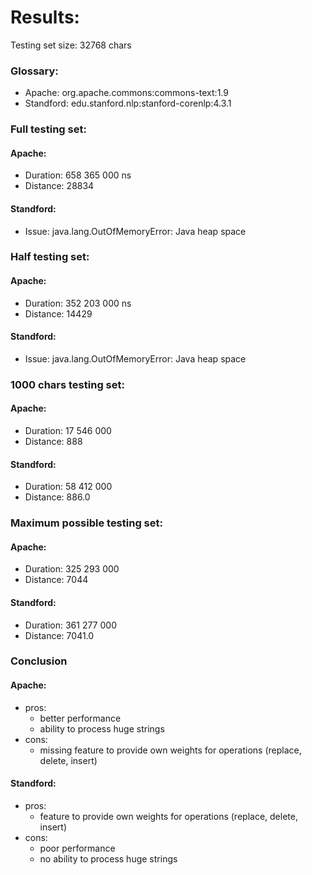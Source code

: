 # Results:

Testing set size: 32768 chars

### Glossary:

* Apache: org.apache.commons:commons-text:1.9
* Standford: edu.stanford.nlp:stanford-corenlp:4.3.1

### Full testing set:

#### Apache:

* Duration: 658 365 000 ns
* Distance: 28834

#### Standford:

* Issue: java.lang.OutOfMemoryError: Java heap space

### Half testing set:

#### Apache:

* Duration: 352 203 000 ns
* Distance: 14429

#### Standford:

* Issue: java.lang.OutOfMemoryError: Java heap space

### 1000 chars testing set:

#### Apache:

* Duration: 17 546 000
* Distance: 888

#### Standford:

* Duration: 58 412 000
* Distance: 886.0

### Maximum possible testing set:

#### Apache:

* Duration: 325 293 000
* Distance: 7044

#### Standford:

* Duration: 361 277 000
* Distance: 7041.0

### Conclusion

#### Apache:

- pros:
    - better performance
    - ability to process huge strings
- cons:
    - missing feature to provide own weights for operations (replace, delete, insert)

#### Standford:

- pros:
    - feature to provide own weights for operations (replace, delete, insert)
- cons:
    - poor performance
    - no ability to process huge strings
